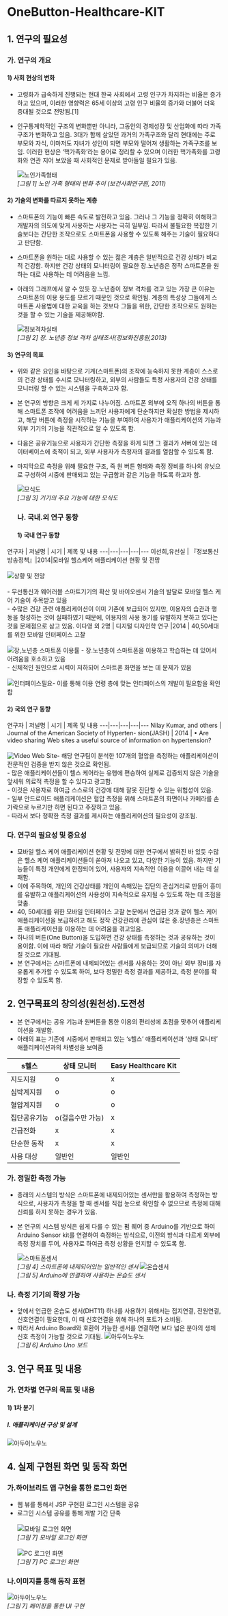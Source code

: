 # OneButton-Healthcare-KIT

## 1. 연구의 필요성
### 가. 연구의 개요
#### 1) 사회 현상의 변화
* 고령화가 급속하게 진행되는 현대 한국 사회에서 고령 인구가 차지하는 비율은 증가하고 있으며, 이러한 영향력은 65세 이상의 고령 인구 비율의 증가와 더불어 더욱 증대될 것으로 전망됨.[1]

* 인구통계학적인 구조의 변화뿐만 아니라, 그동안의 경제성장 및 산업화에 따라 가족구조가 변화하고 있음. 3대가 함께 살았던 과거의 가족구조와 달리 현대에는 주로 부모와 자식, 이마저도 자녀가 성인이 되면 부모와 떨어져 생활하는 가족구조를 보임. 이러한 현상은 ‘핵가족화’라는 용어로 정리할 수 있으며 이러한 핵가족화를 고령화와 연관 지어 보았을 때 사회적인 문제로 받아들일 필요가 있음.

    ![노인가족형태](./image/image01.png)
    <br>_[그림 1] 노인 가족 형태의 변화 추이 (보건사회연구원, 2011)_

#### 2) 기술의 변화를 따르지 못하는 계층
* 스마트폰의 기능이 빠른 속도로 발전하고 있음. 그러나 그 기능을 정확히 이해하고 개발자의 의도에 맞게 사용하는 사용자는 극히 일부임. 따라서 불필요한 복잡한 기술보다는 간단한 조작으로도 스마트폰을 사용할 수 있도록 해주는 기술이 필요하다고 판단함.
* 스마트폰을 원하는 대로 사용할 수 있는 젊은 계층은 일반적으로 건강 상태가 비교적 건강함. 하지만 건강 상태의 모니터링이 필요한 장․노년층은 정작 스마트폰을 원하는 대로 사용하는 데 어려움을 느낌.
* 아래의 그래프에서 알 수 있듯 장․노년층이 정보 격차를 겪고 있는 가장 큰 이유는 스마트폰의 이용 용도를 모르기 때문인 것으로 확인됨. 계층의 특성상 그들에게 스마트폰 사용법에 대한 교육을 하는 것보다 그들을 위한, 간단한 조작으로도 원하는 것을 할 수 있는 기술을 제공해야함.

  ![정보격차실태](./image/image02.png)
  <br>_[그림 2] 장․ 노년층 정보 격차 실태조사(정보화진흥원,2013)_

#### 3) 연구의 목표
* 위와 같은 요인을 바탕으로 기계(스마트폰)의 조작에 능숙하지 못한 계층이 스스로의 건강 상태를 수시로 모니터링하고, 외부의 사람들도 특정 사용자의 건강 상태를 모니터링 할 수 있는 시스템을 구축하고자 함.
* 본 연구의 방향은 크게 세 가지로 나누어짐. 스마트폰 외부에 오직 하나의 버튼을 통해 스마트폰 조작에 어려움을 느끼던 사용자에게 단순하지만 확실한 방법을 제시하고, 해당 버튼에 측정을 시작하는 기능을 부여하여 사용자가 애플리케이션의 기능과 외부 기기의 기능을 직관적으로 알 수 있도록 함.
* 다음은 공유기능으로 사용자가 간단한 측정을 하게 되면 그 결과가 서버에 있는 데이터베이스에 축적이 되고, 외부 사용자가 측정자의 결과를 열람할 수 있도록 함.
* 마지막으로 측정을 위해 필요한 구조, 즉 원 버튼 형태와 측정 장비를 하나의 유닛으로 구성하여 시중에 판매되고 있는 구급함과 같은 기능을 하도록 하고자 함.

  ![모식도](./image/image03.png)
  <br>_[그림 3] 기기의 주요 기능에 대한 모식도_

  ### 나. 국내․외 연구 동향
  #### 1) 국내 연구 동향

연구자 | 저널명 | 시기 | 제목 및 내용
---|---|---|---|---
이선희,유선실 | 『정보통신방송정책』|2014|모바일 헬스케어 애플리케이션 현황 및 전망<br><br>![상황 및 전망](./image/image04.png)<br><br> - 무선통신과 웨어러블 스마트기기의 확산 및 바이오센서 기술의 발달로 모바일 헬스 케어 기술이 주목받고 있음<br> - 수많은 건강 관련 애플리케이션이 이미 기존에 보급되어 있지만, 이용자의 습관과 행동을 형성하는 것이 실패하였기 때문에, 이용자의 사용 동기를 유발하지 못하고 있다는 것을 문제점으로 삼고 있음.
이다영 외 2명 | 디지털 디자인학 연구 |2014 | 40,50세대를 위한 모바일 인터페이스 고찰<br><br>![장,노년층 스마트폰 이용률](./image/image05.png) - 장․노년층이 스마트폰을 이용하고 학습하는 데 있어서 어려움을 호소하고 있음<br>- 신체적인 원인으로 시력이 저하되어 스마트폰 화면을 보는 데 문제가 있음<br><br>![인터페이스필요](./image/image06.png)- 이를 통해 이용 연령 층에 맞는 인터페이스의 개발이 필요함을 확인함

#### 2) 국외 연구 동향

연구자 | 저널명 | 시기 | 제목 및 내용
---|---|---|---|---
Nilay Kumar, and others | Journal of the American Society of Hyperten- sion(JASH) | 2014 | • Are video sharing Web sites a useful source of information on hypertension?<br><br>![Video Web Site](./image/image07.png)- 해당 연구팀이 분석한 107개의 혈압을 측정하는 애플리케이션이 전문적인 검증을 받지 않은 것으로 확인됨.<br> - 많은 애플리케이션들이 헬스 케어라는 유행에 편승하여 실제로 검증되지 않은 기술을 앞세워 의료적 측정을 할 수 있다고 광고함.<br>- 이것은 사용자로 하여금 스스로의 건강에 대해 잘못 진단할 수 있는 위험성이 있음.<br>-  일부 안드로이드 애플리케이션은 혈압 측정을 위해 스마트폰의 화면이나 카메라를 손가락으로 누르기만 하면 된다고 주장하고 있음.<br>- 따라서 보다 정확한 측정 결과를 제시하는 애플리케이션의 필요성이 강조됨.

### 다. 연구의 필요성 및 중요성
* 모바일 헬스 케어 애플리케이션 현황 및 전망에 대한 연구에서 밝혀진 바 있듯 수많은 헬스 케어 애플리케이션들이 쏟아져 나오고 있고, 다양한 기능이 있음. 하지만 기능들이 특정 개인에게 한정되어 있어, 사용자의 지속적인 이용을 이끌어 내는 데 실패함.
* 이에 주목하여, 개인의 건강상태를 개인이 속해있는 집단의 관심거리로 만들어 흥미를 유발하고 애플리케이션의 사용성이 지속적으로 유지될 수 있도록 하는 데 초점을 맞춤.
* 40, 50세대를 위한 모바일 인터페이스 고찰 논문에서 언급된 것과 같이 헬스 케어 애플리케이션을 보급하려고 해도 정작 건강관리에 관심이 많은 중․장년층은 스마트폰 애플리케이션을 이용하는 데 어려움을 겪고있음.
* 하나의 버튼(One Button)을 도입하면 건강 상태를 측정하는 것과 공유하는 것이 용이함. 이에 따라 해당 기술이 필요한 사람들에게 보급되므로 기술의 의미가 더해질 것으로 기대됨.
* 본 연구에서는 스마트폰에 내제되어있는 센서를 사용하는 것이 아닌 외부 장비를 자유롭게 추가할 수 있도록 하여, 보다 정밀한 측정 결과를 제공하고, 측정 분야를 확장할 수 있도록 함.

## 2. 연구목표의 창의성(원천성)․도전성

* 본 연구에서는 공유 기능과 원버튼을 통한 이용의 편리성에 초점을 맞추어 애플리케이션을 개발함.
* 아래의 표는 기존에 시중에서 판매되고 있는 ‘s헬스’ 애플리케이션과 ‘상태 모니터’ 애플리케이션과의 차별성을 보여줌

| s헬스 | 상태 모니터 | Easy Healthcare Kit
---|---|---
지도지원|o|x|o
심박계지원|o|o|x
혈압계지원|o|o|o
집단공유기능|o(걸음수만 가능)|x|o
긴급전화|x|x|o
단순한 동작|x|x|o(원버튼)
사용 대상|일반인|일반인|정보취약계층 및 일반인

### 가. 정밀한 측정 가능

* 종래의 시스템의 방식은 스마트폰에 내제되어있는 센서만을 활용하여 측정하는 방식으로, 사용자가 측정을 할 때 센서를 직접 눈으로 확인할 수 없으므로 측정에 대해 신뢰를 하지 못하는 경우가 있음.
* 본 연구의 시스템 방식은 쉽게 다룰 수 있는 펌 웨어 중 Arduino를 기반으로 하여 Arduino Sensor kit를 연결하여 측정하는 방식으로, 이전의 방식과 다르게 외부에 측정 장치를 두어, 사용자로 하여금 측정 상황을 인지할 수 있도록 함.

  ![스마트폰센서](./image/image08.png)
<br>_[그림 4] 스마트폰에 내제되어있는 일반적인 센서_
  ![온습센서](./image/image09.png)
<br>_[그림 5] Arduino에 연결하여 사용하는 온습도 센서_

### 나. 측정 기기의 확장 가능

* 앞에서 언급한 온습도 센서(DHT11) 하나를 사용하기 위해서는 접지연결, 전원연결, 신호연결이 필요한데, 이 때 신호연결을 위해 하나의 포트가 소비됨.
* 따라서 Arduino Board와 호환이 가능한 센서를 연결하면 보다 넓은 분야의 생체 신호 측정이 가능할 것으로 기대됨.
  ![아두이노우노](./image/image10.png)
<br>_[그림 6] Arduino Uno 보드_

## 3. 연구 목표 및 내용
### 가. 연차별 연구의 목표 및 내용
#### 1) 1차 분기
##### Ⅰ. 애플리케이션 구상 및 설계

![아두이노우노](./image/image11.png)

## 4. 실제 구현된 화면 및 동작 화면
### 가.하이브리드 앱 구현을 통한 로그인 화면
* 웹 뷰를 통해서 JSP 구현된 로그인 시스템을 공유
* 로그인 시스템 공유를 통해 개발 기간 단축
<br><br>
  ![모바일 로그인 화면](./image/image12.png)
<br>_[그림 7] 모바일 로그인 화면_
<br><br>
  ![ PC 로그인 화면](./image/image13.png)
<br>_[그림 7] PC 로그인 화면_

### 나.이미지를 통해 동작 표현
![아두이노우노](./image/gif01.gif)
<br>_[그림 7] 페이징을 통한 UI 구현_
